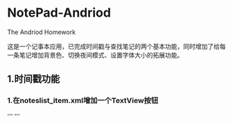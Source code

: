 # NotePad-Andriod
The Andriod Homework   
   
这是一个记事本应用，已完成时间戳与查找笔记的两个基本功能，同时增加了给每一条笔记增加背景色、切换夜间模式、设置字体大小的拓展功能。

## 1.时间戳功能
### 1.在noteslist_item.xml增加一个TextView按钮
'''
<TextView
        android:id="@+id/text2"
        android:layout_width="match_parent"
        android:layout_height="wrap_content"
        android:paddingLeft="5dip"
        android:singleLine="true"
        android:gravity="center_vertical"
        />
        '''
